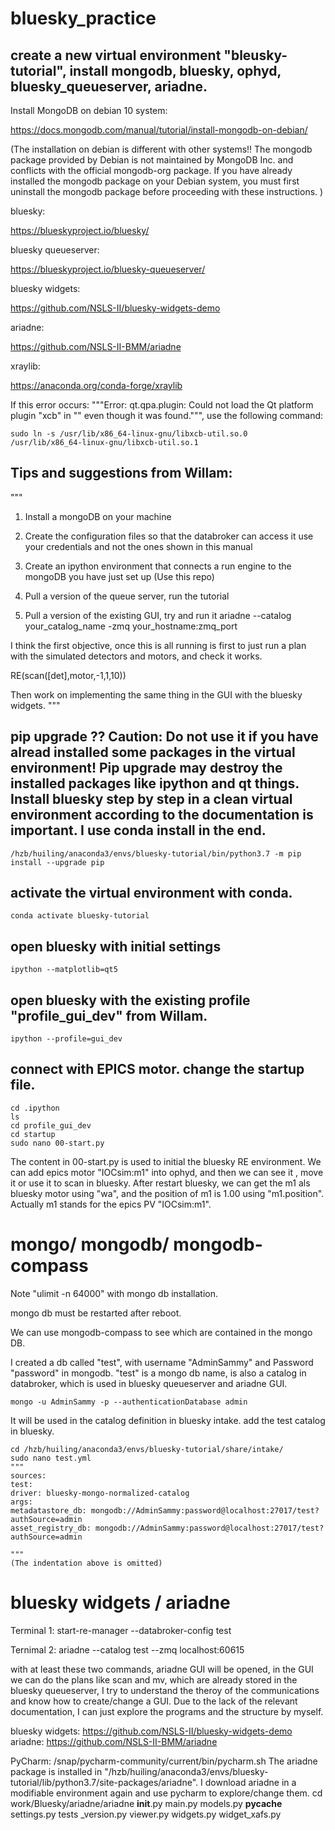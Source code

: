 # bluesky_practice

## create a new virtual environment "bleusky-tutorial", install mongodb, bluesky, ophyd, bluesky_queueserver, ariadne.

Install MongoDB on debian 10 system:

https://docs.mongodb.com/manual/tutorial/install-mongodb-on-debian/

(The installation on debian is different with other systems!! The mongodb package provided by Debian is not maintained by MongoDB Inc. and conflicts with the official mongodb-org package. If you have already installed the mongodb package on your Debian system, you must first uninstall the mongodb package before proceeding with these instructions. )

bluesky: 

https://blueskyproject.io/bluesky/

bluesky queueserver:

https://blueskyproject.io/bluesky-queueserver/

bluesky widgets:  

https://github.com/NSLS-II/bluesky-widgets-demo

ariadne: 

https://github.com/NSLS-II-BMM/ariadne

xraylib:

https://anaconda.org/conda-forge/xraylib

If this error occurs: """Error: qt.qpa.plugin: Could not load the Qt platform plugin "xcb" in "" even though it was found.""", use the following command:

    sudo ln -s /usr/lib/x86_64-linux-gnu/libxcb-util.so.0  /usr/lib/x86_64-linux-gnu/libxcb-util.so.1

## Tips and suggestions from Willam:
"""
1. Install a mongoDB on your machine

2. Create the configuration files so that the databroker can access it use your credentials and not the ones shown in this manual

3. Create an ipython environment that connects a run engine to the mongoDB you have just set up (Use this repo)

4. Pull a version of the queue server, run the tutorial

5. Pull a version of the existing GUI, try and run it ariadne --catalog your_catalog_name -zmq your_hostname:zmq_port

I think the first objective, once this is all running is first to just run a plan with the simulated detectors and motors, and check it works. 

RE(scan([det],motor,-1,1,10))

Then work on implementing the same thing in the GUI with the bluesky widgets. 
"""


##  pip upgrade ?? Caution: Do not use it if you have alread installed some packages in the virtual environment! Pip upgrade may destroy the installed packages like ipython and qt things. Install bluesky step by step in a clean virtual environment according to the documentation is important. I use conda install in the end.

    /hzb/huiling/anaconda3/envs/bluesky-tutorial/bin/python3.7 -m pip install --upgrade pip

## activate the virtual environment with conda.

    conda activate bluesky-tutorial


## open bluesky with initial settings
    ipython --matplotlib=qt5

## open bluesky with the existing profile "profile_gui_dev" from Willam.
    ipython --profile=gui_dev

## connect with EPICS motor. change the startup file. 
    cd .ipython
    ls
    cd profile_gui_dev
    cd startup
    sudo nano 00-start.py
The content in 00-start.py is used to initial the bluesky RE environment. We can add epics motor "IOCsim:m1" into ophyd, and then we can see it , move it or use it to scan in bluesky. After restart bluesky, we can get the m1 als bluesky motor using "wa", and the position of m1 is 1.00 using "m1.position". Actually m1 stands for the epics PV "IOCsim:m1". 

# mongo/ mongodb/ mongodb-compass
Note "ulimit -n 64000" with mongo db installation.

mongo db must be restarted after reboot.

We can use mongodb-compass to see which are contained in the mongo DB. 

I created a db called "test", with username "AdminSammy" and Password "password" in mongodb. "test" is a mongo db name, is also a catalog in databroker, which is used in bluesky queueserver and ariadne GUI.

    mongo -u AdminSammy -p --authenticationDatabase admin

It will be used in the catalog definition in bluesky intake. add the test catalog in bluesky.

    cd /hzb/huiling/anaconda3/envs/bluesky-tutorial/share/intake/
    sudo nano test.yml
    """
    sources:
    test:
    driver: bluesky-mongo-normalized-catalog
    args:
    metadatastore_db: mongodb://AdminSammy:password@localhost:27017/test?authSource=admin
    asset_registry_db: mongodb://AdminSammy:password@localhost:27017/test?authSource=admin

    """
    (The indentation above is omitted)

# bluesky widgets / ariadne

Terminal 1: 
    start-re-manager --databroker-config test

Ternimal 2: 
    ariadne --catalog test --zmq localhost:60615

with at least these two commands, ariadne GUI will be opened, in the GUI we can do the plans like scan and mv, which are already stored in the bluesky queueserver, I try to understand the theroy of the communications and know how to create/change a GUI. Due to the lack of the relevant documentation, I can just explore the programs and the structure by myself. 

bluesky widgets:  https://github.com/NSLS-II/bluesky-widgets-demo
ariadne:  https://github.com/NSLS-II-BMM/ariadne

PyCharm:
    /snap/pycharm-community/current/bin/pycharm.sh
The ariadne package is installed in "/hzb/huiling/anaconda3/envs/bluesky-tutorial/lib/python3.7/site-packages/ariadne". I download ariadne in a modifiable environment again and use pycharm to explore/change them.
    cd work/Bluesky/ariadne/ariadne
    __init__.py  main.py  models.py  __pycache__  settings.py  tests  _version.py  viewer.py  widgets.py  widget_xafs.py
   




